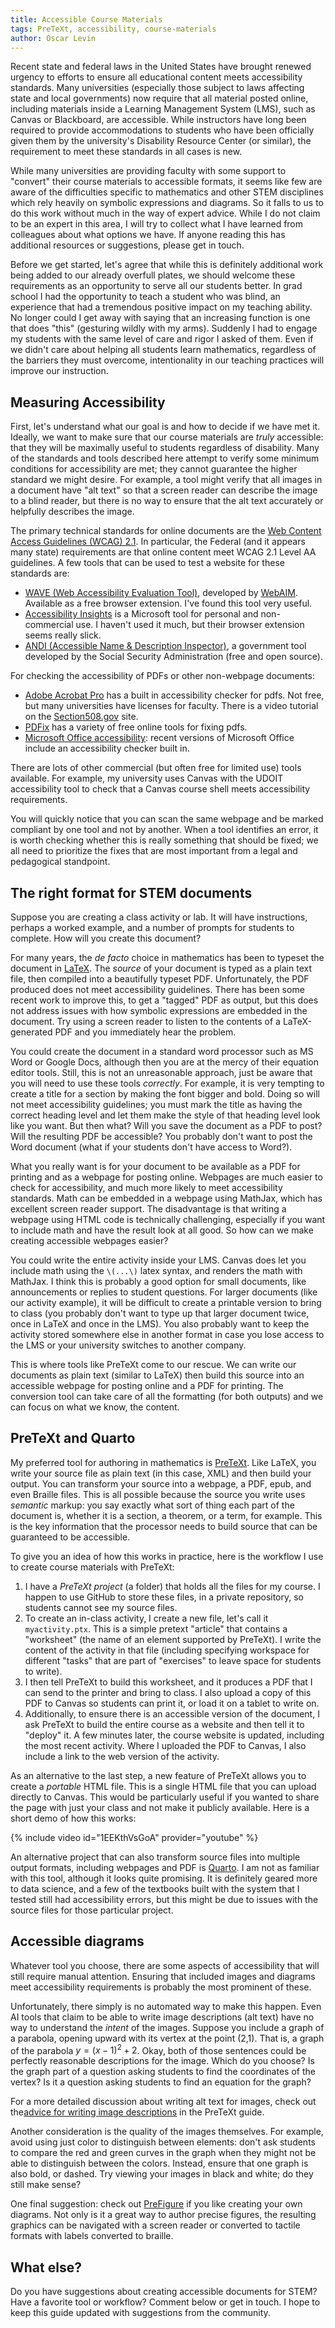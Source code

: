 ```yaml
---
title: Accessible Course Materials
tags: PreTeXt, accessibility, course-materials
author: Oscar Levin
---
```


Recent state and federal laws in the United States have brought renewed urgency to efforts to ensure all educational content meets accessibility standards.  Many universities (especially those subject to laws affecting state and local governments) now require that all material posted online, including materials inside a Learning Management System (LMS), such as Canvas or Blackboard, are accessible.  While instructors have long been required to provide accommodations to students who have been officially given them by the university's Disability Resource Center (or similar), the requirement to meet these standards in all cases is new.

While many universities are providing faculty with some support to "convert" their course materials to accessible formats, it seems like few are aware of the difficulties specific to mathematics and other STEM disciplines which rely heavily on symbolic expressions and diagrams. So it falls to us to do this work without much in the way of expert advice.  While I do not claim to be an expert in this area, I will try to collect what I have learned from colleagues about what options we have.  If anyone reading this has additional resources or suggestions, please get in touch.

<!--break-->

Before we get started, let's agree that while this is definitely additional work being added to our already overfull plates, we should welcome these requirements as an opportunity to serve all our students better.  In grad school I had the opportunity to teach a student who was blind, an experience that had a tremendous positive impact on my teaching ability.  No longer could I get away with saying that an increasing function is one that does "this" (gesturing wildly with my arms).  Suddenly I had to engage my students with the same level of care and rigor I asked of them.  Even if we didn't care about helping all students learn mathematics, regardless of the barriers they must overcome, intentionality in our teaching practices will improve our instruction.

## Measuring Accessibility

First, let's understand what our goal is and how to decide if we have met it.  Ideally, we want to make sure that our course materials are *truly* accessible: that they will be maximally useful to students regardless of disability.  Many of the standards and tools described here attempt to verify some minimum conditions for accessibility are met; they cannot guarantee the higher standard we might desire.  For example, a tool might verify that all images in a document have "alt text" so that a screen reader can describe the image to a blind reader, but there is no way to ensure that the alt text accurately or helpfully describes the image.

The primary technical standards for online documents are the [Web Content Access Guidelines (WCAG) 2.1](https://www.w3.org/TR/WCAG21/).  In particular, the Federal (and it appears many state) requirements are that online content meet WCAG 2.1 Level AA guidelines.  A few tools that can be used to test a website for these standards are:

- [WAVE (Web Accessibility Evaluation Tool)](https://wave.webaim.org/), developed by [WebAIM](https://webaim.org/).  Available as a free browser extension.  I've found this tool very useful.
- [Accessibility Insights](https://accessibilityinsights.io/) is a Microsoft tool for personal and non-commercial use.  I haven't used it much, but their browser extension seems really slick.
- [ANDI (Accessible Name & Description Inspector)](https://www.ssa.gov/accessibility/andi/help/install.html), a government tool developed by the Social Security Administration (free and open source).

For checking the accessibility of PDFs or other non-webpage documents:

- [Adobe Acrobat Pro](https://helpx.adobe.com/acrobat/using/create-verify-pdf-accessibility.html) has a built in accessibility checker for pdfs.  Not free, but many universities have licenses for faculty.  There is a video tutorial on the [Section508.gov](https://www.section508.gov/training/pdfs/aed-cop-pdf02/) site.
- [PDFix](https://pdfix.io/) has a variety of free online tools for fixing pdfs.
- [Microsoft Office accessibility](https://support.microsoft.com/en-us/office/create-accessible-office-documents-868ecfcd-4f00-4224-b881-a65537a7c155): recent versions of Microsoft Office include an accessibility checker built in.

There are lots of other commercial (but often free for limited use) tools available.  For example, my university uses Canvas with the UDOIT accessibility tool to check that a Canvas course shell meets accessibility requirements.

You will quickly notice that you can scan the same webpage and be marked compliant by one tool and not by another.  When a tool identifies an error, it is worth checking whether this is really something that should be fixed; we all need to prioritize the fixes that are most important from a legal and pedagogical standpoint.

## The right format for STEM documents

Suppose you are creating a class activity or lab.  It will have instructions, perhaps a worked example, and a number of prompts for students to complete.  How will you create this document?

For many years, the *de facto* choice in mathematics has been to typeset the document in [LaTeX](https://www.latex-project.org/).  The *source* of your document is typed as a plain text file, then compiled into a beautifully typeset PDF.  Unfortunately, the PDF produced does not meet accessibility guidelines.  There has been some recent work to improve this, to get a "tagged" PDF as output, but this does not address issues with how symbolic expressions are embedded in the document.  Try using a screen reader to listen to the contents of a LaTeX-generated PDF and you immediately hear the problem.

You could create the document in a standard word processor such as MS Word or Google Docs, although then you are at the mercy of their equation editor tools.  Still, this is not an unreasonable approach, just be aware that you will need to use these tools *correctly*.  For example, it is very tempting to create a title for a section by making the font bigger and bold.  Doing so will not meet accessibility guidelines; you must mark the title as having the correct heading level and let them make the style of that heading level look like you want.  But then what?  Will you save the document as a PDF to post?  Will the resulting PDF be accessible?  You probably don't want to post the Word document (what if your students don't have access to Word?).

What you really want is for your document to be available as a PDF for printing and as a webpage for posting online.  Webpages are much easier to check for accessibility, and much more likely to meet accessibility standards.  Math can be embedded in a webpage using MathJax, which has excellent screen reader support.  The disadvantage is that writing a webpage using HTML code is technically challenging, especially if you want to include math and have the result look at all good.  So how can we make creating accessible webpages easier?

You could write the entire activity inside your LMS.  Canvas does let you include math using the `\(...\)` latex syntax, and renders the math with MathJax.  I think this is probably a good option for small documents, like announcements or replies to student questions.  For larger documents (like our activity example), it will be difficult to create a printable version to bring to class (you probably don't want to type up that larger document twice, once in LaTeX and once in the LMS).  You also probably want to keep the activity stored somewhere else in another format in case you lose access to the LMS or your university switches to another company.

This is where tools like PreTeXt come to our rescue.  We can write our documents as plain text (similar to LaTeX) then build this source into an accessible webpage for posting online and a PDF for printing.  The conversion tool can take care of all the formatting (for both outputs) and we can focus on what we know, the content.

## PreTeXt and Quarto

My preferred tool for authoring in mathematics is [PreTeXt](https://pretextbook.org).  Like LaTeX, you write your source file as plain text (in this case, XML) and then build your output.  You can transform your source into a webpage, a PDF, epub, and even Braille files.  This is all possible because the source you write uses *semantic* markup: you say exactly what sort of thing each part of the document is, whether it is a section, a theorem, or a term, for example.   This is the key information that the processor needs to build source that can be guaranteed to be accessible.

To give you an idea of how this works in practice, here is the workflow I use to create course materials with PreTeXt:
1. I have a *PreTeXt project* (a folder) that holds all the files for my course.  I happen to use GitHub to store these files, in a private repository, so students cannot see my source files.
2. To create an in-class activity, I create a new file, let's call it `myactivity.ptx`.  This is a simple pretext "article" that contains a "worksheet" (the name of an element supported by PreTeXt).  I write the content of the activity in that file (including specifying workspace for different "tasks" that are part of "exercises" to leave space for students to write).
3. I then tell PreTeXt to build this worksheet, and it produces a PDF that I can send to the printer and bring to class.  I also upload a copy of this PDF to Canvas so students can print it, or load it on a tablet to write on.
4. Additionally, to ensure there is an accessible version of the document, I ask PreTeXt to build the entire course as a website and then tell it to "deploy" it.  A few minutes later, the course website is updated, including the most recent activity.  Where I uploaded the PDF to Canvas, I also include a link to the web version of the activity.

As an alternative to the last step, a new feature of PreTeXt allows you to create a *portable* HTML file.  This is a single HTML file that you can upload directly to Canvas.  This would be particularly useful if you wanted to share the page with just your class and not make it publicly available.  Here is a short demo of how this works:

{% include video id="1EEKthVsGoA" provider="youtube" %}

An alternative project that can also transform source files into multiple output formats, including webpages and PDF is [Quarto](https://quarto.org/).  I am not as familiar with this tool, although it looks quite promising.  It is definitely geared more to data science, and a few of the textbooks built with the system that I tested still had accessibility errors, but this might be due to issues with the source files for those particular project.

## Accessible diagrams

Whatever tool you choose, there are some aspects of accessibility that will still require manual attention.  Ensuring that included images and diagrams meet accessibility requirements is probably the most prominent of these.

Unfortunately, there simply is no automated way to make this happen.  Even AI tools that claim to be able to write image descriptions (alt text) have no way to understand the *intent* of the images.  Suppose you include a graph of a parabola, opening upward with its vertex at the point (2,1).  That is, a graph of the parabola $y = (x-1)^2 + 2$.  Okay, both of those sentences could be perfectly reasonable descriptions for the image.  Which do you choose?  Is the graph part of a question asking students to find the coordinates of the vertex?  Is it a question asking students to find an equation for the graph?

For a more detailed discussion about writing alt text for images, check out the[advice for writing image descriptions](https://pretextbook.org/doc/guide/html/topic-accessibility.html#subsec-img-desc-advice) in the PreTeXt guide.

Another consideration is the quality of the images themselves.  For example, avoid using just color to distinguish between elements: don't ask students to compare the red and green curves in the graph when they might not be able to distinguish between the colors.  Instead, ensure that one graph is also bold, or dashed.  Try viewing your images in black and white; do they still make sense?

One final suggestion: check out [PreFigure](https://prefigure.org/) if you like creating your own diagrams.  Not only is it a great way to author precise figures, the resulting graphics can be navigated with a screen reader or converted to tactile formats with labels converted to braille.

## What else?

Do you have suggestions about creating accessible documents for STEM?  Have a favorite tool or workflow?  Comment below or get in touch.  I hope to keep this guide updated with suggestions from the community.



